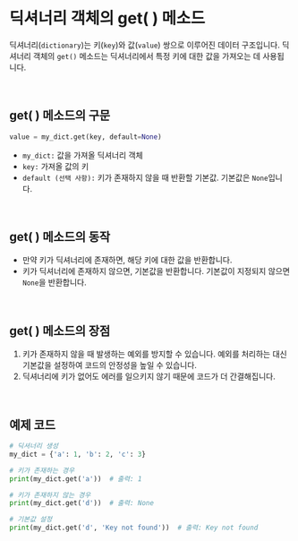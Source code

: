 # 딕셔너리 객체의 get( ) 메소드

 딕셔너리(`dictionary`)는 키(`key`)와 값(`value`) 쌍으로 이루어진 데이터 구조입니다. 딕셔너리 객체의 `get()` 메소드는 딕셔너리에서 특정 키에 대한 값을 가져오는 데 사용됩니다.

&nbsp;

## get( ) 메소드의 구문

```python
value = my_dict.get(key, default=None)
```

- `my_dict:` 값을 가져올 딕셔너리 객체
- `key:` 가져올 값의 키
- `default (선택 사항):` 키가 존재하지 않을 때 반환할 기본값. 기본값은 `None`입니다.

&nbsp;

## get( ) 메소드의 동작

- 만약 키가 딕셔너리에 존재하면, 해당 키에 대한 값을 반환합니다.
- 키가 딕셔너리에 존재하지 않으면, 기본값을 반환합니다. 기본값이 지정되지 않으면 `None`을 반환합니다.

&nbsp;

## get( ) 메소드의 장점

1. 키가 존재하지 않을 때 발생하는 예외를 방지할 수 있습니다. 예외를 처리하는 대신 기본값을 설정하여 코드의 안정성을 높일 수 있습니다.
2. 딕셔너리에 키가 없어도 에러를 일으키지 않기 때문에 코드가 더 간결해집니다.

&nbsp;

## 예제 코드

```python
# 딕셔너리 생성
my_dict = {'a': 1, 'b': 2, 'c': 3}

# 키가 존재하는 경우
print(my_dict.get('a'))  # 출력: 1

# 키가 존재하지 않는 경우
print(my_dict.get('d'))  # 출력: None

# 기본값 설정
print(my_dict.get('d', 'Key not found'))  # 출력: Key not found
```
